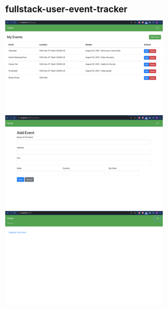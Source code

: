 # fullstack-user-event-tracker
 <img src="Screen Shot 2021-08-02 at 10.45.24 PM.png" width="750" title="hover text">
 <img src="Screen Shot 2021-08-02 at 10.45.53 PM.png" width="750" title="hover text">
 <img src="Screen Shot 2021-08-02 at 10.46.36 PM.png" width="750" title="hover text">

